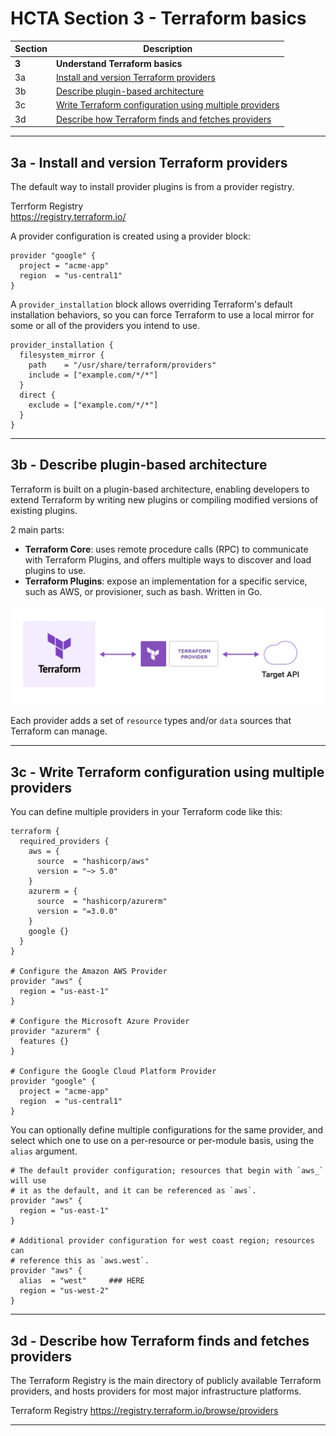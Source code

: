# HCTA Section 3 - Terraform basics

Section | Description |
------- | ----------- |  
**3**	| **Understand Terraform basics**
3a | [Install and version Terraform providers](#3a--install-and-version-terraform-providers)
3b | [Describe plugin-based architecture](#3b--describe-plugin-based-architecture)
3c | [Write Terraform configuration using multiple providers](#3c--write-terraform-configuration-using-multiple-providers)
3d | [Describe how Terraform finds and fetches providers](#3d--describe-how-terraform-finds-and-fetches-providers)

---  

## 3a	- Install and version Terraform providers

The default way to install provider plugins is from a provider registry.

Terrform Registry  
https://registry.terraform.io/  

A provider configuration is created using a provider block:

```hcl
provider "google" {
  project = "acme-app"
  region  = "us-central1"
}
```

A `provider_installation` block allows overriding Terraform's default installation behaviors, so you can force Terraform to use a local mirror for some or all of the providers you intend to use.

```hcl
provider_installation {
  filesystem_mirror {
    path    = "/usr/share/terraform/providers"
    include = ["example.com/*/*"]
  }
  direct {
    exclude = ["example.com/*/*"]
  }
}
```

---  

## 3b	- Describe plugin-based architecture

Terraform is built on a plugin-based architecture, enabling developers to extend Terraform by writing new plugins or compiling modified versions of existing plugins.

2 main parts: 
- **Terraform Core**: uses remote procedure calls (RPC) to communicate with Terraform Plugins, and offers multiple ways to discover and load plugins to use. 
- **Terraform Plugins**: expose an implementation for a specific service, such as AWS, or provisioner, such as bash. Written in Go.  

![Terraform Providers](../../images/tf-provider.webp)

Each provider adds a set of `resource` types and/or `data` sources that Terraform can manage.

---  

## 3c	- Write Terraform configuration using multiple providers

You can define multiple providers in your Terraform code like this:
```hcl
terraform {
  required_providers {
    aws = {
      source  = "hashicorp/aws"
      version = "~> 5.0"
    }
    azurerm = {
      source  = "hashicorp/azurerm"
      version = "=3.0.0"
    }
    google {}
  }
}

# Configure the Amazon AWS Provider
provider "aws" {
  region = "us-east-1"
}

# Configure the Microsoft Azure Provider
provider "azurerm" {
  features {}
}

# Configure the Google Cloud Platform Provider
provider "google" {
  project = "acme-app"
  region  = "us-central1"
}
```

You can optionally define multiple configurations for the same provider, and select which one to use on a per-resource or per-module basis, using the `alias` argument.

```hcl
# The default provider configuration; resources that begin with `aws_` will use
# it as the default, and it can be referenced as `aws`.
provider "aws" {
  region = "us-east-1"
}

# Additional provider configuration for west coast region; resources can
# reference this as `aws.west`.
provider "aws" {
  alias  = "west"     ### HERE
  region = "us-west-2"
}
```


---  

## 3d	- Describe how Terraform finds and fetches providers

The Terraform Registry is the main directory of publicly available Terraform providers, and hosts providers for most major infrastructure platforms.

Terraform Registry
https://registry.terraform.io/browse/providers


---  

